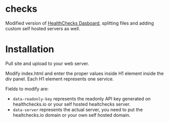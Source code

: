 # checks

Modified version of [HealthChecks Dasboard](https://github.com/healthchecks/dashboard), splitting files and adding custom self hosted servers as well.

# Installation

Pull site and upload to your web server.

Modify index.html and enter the proper values inside H1 element inside the div panel.  Each H1 element represents one service.

Fields to modify are:
- `data-readonly-key` represents the readonly API key generated on healthchecks.io or your self hosted healtchecks server.
- `data-server` represents the actual server, you need to put the healtchecks.io domain or your own self hosted domain.
